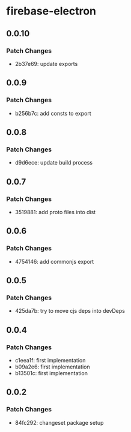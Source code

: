# firebase-electron

## 0.0.10

### Patch Changes

- 2b37e69: update exports

## 0.0.9

### Patch Changes

- b256b7c: add consts to export

## 0.0.8

### Patch Changes

- d9d6ece: update build process

## 0.0.7

### Patch Changes

- 3519881: add proto files into dist

## 0.0.6

### Patch Changes

- 4754146: add commonjs export

## 0.0.5

### Patch Changes

- 425da7b: try to move cjs deps into devDeps

## 0.0.4

### Patch Changes

- c1eea1f: first implementation
- b09a2e6: first implementation
- b13501c: first implementation

## 0.0.2

### Patch Changes

- 84fc292: changeset package setup
